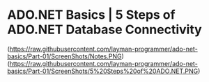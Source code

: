 ADO.NET Basics | 5 Steps of ADO.NET Database Connectivity
========
(https://raw.githubusercontent.com/layman-programmer/ado-net-basics/Part-01/ScreenShots/Notes.PNG)
(https://raw.githubusercontent.com/layman-programmer/ado-net-basics/Part-01/ScreenShots/5%20Steps%20of%20ADO.NET.PNG)